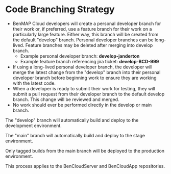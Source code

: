 # Code Branching Strategy

* BenMAP Cloud developers will create a personal developer branch for their work or, if preferred, use a feature branch for their work on a particularly large feature. Either way, this branch will be created from the default "develop" branch. Personal developer branches can be long-lived. Feature branches may be deleted after merging into develop branch.
    * Example personal developer branch: **develop-janderton**
    * Example feature branch referencing jira ticket: **develop-BCD-999**
* If using a long-lived personal developer branch, the developer will merge the latest change from the "develop" branch into their personal developer branch before beginning work to ensure they are working with the latest code.
* When a developer is ready to submit their work for testing, they will submit a pull request from their developer branch to the default develop branch. This change will be reviewed and merged.
* No work should ever be performed directly in the develop or main branch.




The "develop" branch will automatically build and deploy to the development environment.

The "main" branch will automatically build and deploy to the stage environment.

Only tagged builds from the main branch will be deployed to the production environment.



This process applies to the BenCloudServer and BenCloudApp repositories.